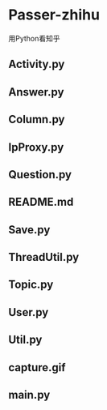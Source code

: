 # Passer-zhihu
用Python看知乎

## Activity.py


## Answer.py


## Column.py


## IpProxy.py


## Question.py


## README.md


## Save.py


## ThreadUtil.py


## Topic.py


## User.py


## Util.py


## capture.gif


## main.py

